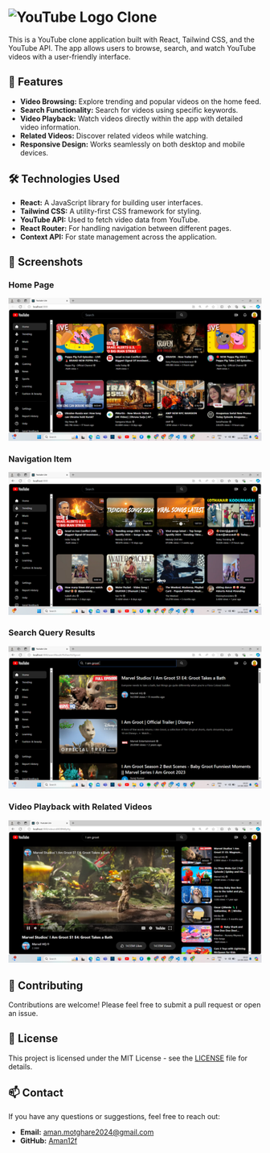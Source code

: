 # ![YouTube Logo](https://upload.wikimedia.org/wikipedia/commons/b/b8/YouTube_Logo_2017.svg) Clone

This is a YouTube clone application built with React, Tailwind CSS, and the YouTube API. The app allows users to browse, search, and watch YouTube videos with a user-friendly interface.

## 🚀 Features

- **Video Browsing:** Explore trending and popular videos on the home feed.
- **Search Functionality:** Search for videos using specific keywords.
- **Video Playback:** Watch videos directly within the app with detailed video information.
- **Related Videos:** Discover related videos while watching.
- **Responsive Design:** Works seamlessly on both desktop and mobile devices.

## 🛠️ Technologies Used

- **React:** A JavaScript library for building user interfaces.
- **Tailwind CSS:** A utility-first CSS framework for styling.
- **YouTube API:** Used to fetch video data from YouTube.
- **React Router:** For handling navigation between different pages.
- **Context API:** For state management across the application.

## 📸 Screenshots

### Home Page
![Home](https://github.com/Aman12f/YouTube-Clone/blob/main/src/images/home.png?raw=true)

### Navigation Item
![Navigation Item](https://github.com/Aman12f/YouTube-Clone/blob/main/src/images/navigation_item.png?raw=true)

### Search Query Results
![Search Query](https://github.com/Aman12f/YouTube-Clone/blob/main/src/images/search_query.png?raw=true)

### Video Playback with Related Videos
![Play Query Result](https://github.com/Aman12f/YouTube-Clone/blob/main/src/images/play_query_result.png?raw=true)

## 🤝 Contributing
Contributions are welcome! Please feel free to submit a pull request or open an issue.

## 📄 License
This project is licensed under the MIT License - see the [LICENSE](LICENSE) file for details.

## 📫 Contact
If you have any questions or suggestions, feel free to reach out:

- **Email:** aman.motghare2024@gmail.com
- **GitHub:** [Aman12f](https://github.com/Aman12f)

